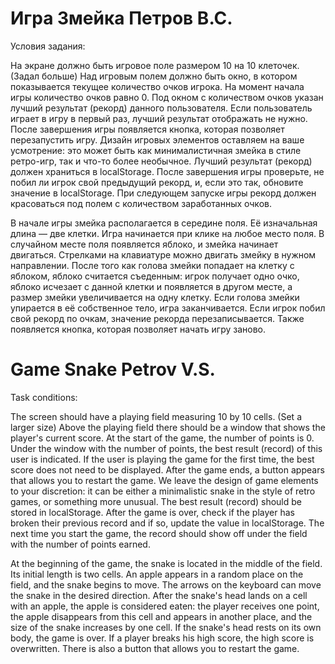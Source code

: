 # Игра Змейка Петров В.С.

Условия задания:

На экране должно быть игровое поле размером 10 на 10 клеточек.(Задал больше)
Над игровым полем должно быть окно, в котором показывается текущее количество очков игрока. На момент начала игры количество очков равно 0.
Под окном с количеством очков указан лучший результат (рекорд) данного пользователя. Если пользователь играет в игру в первый раз, лучший результат отображать не нужно.
После завершения игры появляется кнопка, которая позволяет перезапустить игру.
Дизайн игровых элементов оставляем на ваше усмотрение: это может быть как минималистичная змейка в стиле ретро-игр, так и что-то более необычное.
Лучший результат (рекорд) должен храниться в localStorage. После завершения игры проверьте, не побил ли игрок свой предыдущий рекорд, и, если это так, обновите значение в localStorage. При следующем запуске игры рекорд должен красоваться под полем с количеством заработанных очков.

В начале игры змейка располагается в середине поля. Её изначальная длина — две клетки.
Игра начинается при клике на любое место поля. В случайном месте поля появляется яблоко, и змейка начинает двигаться. Стрелками на клавиатуре можно двигать змейку в нужном направлении.
После того как голова змейки попадает на клетку с яблоком, яблоко считается съеденным: игрок получает одно очко, яблоко исчезает с данной клетки и появляется в другом месте, а размер змейки увеличивается на одну клетку.
Если голова змейки упирается в её собственное тело, игра заканчивается. Если игрок побил свой рекорд по очкам, значение рекорда перезаписывается. Также появляется кнопка, которая позволяет начать игру заново.

# Game Snake Petrov V.S.

Task conditions:

The screen should have a playing field measuring 10 by 10 cells. (Set a larger size)
Above the playing field there should be a window that shows the player's current score. At the start of the game, the number of points is 0.
Under the window with the number of points, the best result (record) of this user is indicated. If the user is playing the game for the first time, the best score does not need to be displayed.
After the game ends, a button appears that allows you to restart the game.
We leave the design of game elements to your discretion: it can be either a minimalistic snake in the style of retro games, or something more unusual.
The best result (record) should be stored in localStorage. After the game is over, check if the player has broken their previous record and if so, update the value in localStorage. The next time you start the game, the record should show off under the field with the number of points earned.

At the beginning of the game, the snake is located in the middle of the field. Its initial length is two cells.
An apple appears in a random place on the field, and the snake begins to move. The arrows on the keyboard can move the snake in the desired direction.
After the snake's head lands on a cell with an apple, the apple is considered eaten: the player receives one point, the apple disappears from this cell and appears in another place, and the size of the snake increases by one cell.
If the snake's head rests on its own body, the game is over. If a player breaks his high score, the high score is overwritten. There is also a button that allows you to restart the game.
